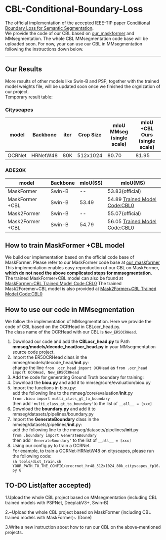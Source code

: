 # CBL-Conditional-Boundary-Loss
The official implementation of the accepted IEEE-TIP paper [Conditional Boundary Loss for Semantic Segmentation](https://ieeexplore.ieee.org/abstract/document/10173725).  
We provide the code of our CBL based on [our_maskformer](./maskformer/) and MMsegmentation.
The whole CBL MMsegmentation code base will be uploaded soon. For now, your can use our CBL in MMsegmentation following the instructions down below.

---
## Our Results  
More results of other models like Swin-B and PSP, together with the trained model weights file, will be updated soon once we finished the orgnization of our project.  
Temporary result table:  

### Cityscapes
| model       | Backbone    | iter    | Crop Size    | mIoU MMseg (single scale) | mIoU +CBL Ours (single scale)  |
| ----------- | ----------- | ------- |  ----------- | ------------------------- | ------------------------------ |    
| OCRNet      | HRNetW48    | 80K     | 512x1024     | 80.70                     | 81.95                          |
### ADE20K
| model             | Backbone  | mIoU(SS) | mIoU(MS)        |
| -----------       | --------- | -------- | --------        |
| MaskFormer        | Swin-B    | --       | 53.83(official) |
| MaskFormer +CBL   | Swin-B    | 53.49    | 54.89 [Trained Model Code:CBL0](https://pan.baidu.com/s/1vSP6DYBOs82O490RFQF1GQ?pwd=CBL0)      | 
| Mask2Former       | Swin-B    | --       | 55.07(official) |
| Mask2Former +CBL  | Swin-B    | 54.79    | 56.05 [Trained Model Code:CBL0](https://pan.baidu.com/s/1UaHXp_HjAiZ7wB7386a5nA?pwd=CBL0)      | 

## How to train MaskFormer +CBL model
We build our implementation based on the official code base of MaskFormer. Please refer to our MaskFormer code base at [our_maskformer](./maskformer/)
This implementation enables easy reproduction of our CBL on MaskFormer, **which do not need the above complicated steps for mmsegmentation**.
The trained MaskFormer+CBL model can also be found at [MaskFormer+CBL Trained Model Code:CBL0](https://pan.baidu.com/s/1vSP6DYBOs82O490RFQF1GQ?pwd=CBL0)
The trained Mask2Foremer+CBL model is also provided at [Mask2Former+CBL Trained Model Code:CBL0](https://pan.baidu.com/s/1UaHXp_HjAiZ7wB7386a5nA?pwd=CBL0)
## How to use our code in MMsegmentation
We follow the implementation of MMsegmentation. Here we provide the code of CBL based on the OCRHead in CBLocr_head.py.  
The class name of the OCRHead with our CBL is `New_ER5OCRHead`.   

1. Download our code and add the **CBLocr_head.py** to Path **mmseg/models/decode_head/ocr_head.py** in your MMsegmentation source code project.  
2. Import the ER5OCRHead class in the mmseg/models/decode_head/__init__.py:  
  change the line `from .ocr_head import OCRHead` as `from .ocr_head import OCRHead, New_ER5OCRHead`  
3. Add the code for generating Ground Truth boundary for training:  
  1. Download the **biou.py** and add it to mmseg/core/evaluation/biou.py  
  2. Import the functions in biou.py:  
        add the following line to the mmseg/core/evaluation/__init__.py   
        `from .biou import multi_class_gt_to_boundary`  
        then add `'multi_class_gt_to_boundary'`to the list of `__all__ = [xxx]`  
  3. Download the **boundary.py** and add it to mmseg/datasets/pipelines/boundary.py  
  4. Import the **GenerateBoundary** class in the mmseg/datasets/pipelines/__init__.py:  
        add the following line to the mmseg/datasets/pipelines/__init__.py  
        `from .boundary import GenerateBoundary`  
        then add `'GenerateBoundary'` to the list of `__all__ = [xxx]`  
4. Using our config.py to train a OCRNet.  
  For example, to train a OCRNet-HRNetW48 on cityscapes, please run the following code:  
  `sh tools/dist_train.sh YOUR_PATH_TO_THE_CONFIG/erocrnet_hr48_512x1024_80k_cityscapes_fp16.py 8`  

## TO-DO List(after accepted)
1.Upload the whole CBL project based on MMsegmentation (including CBL trained models with PSPNet, DeeplabV3+, Swin-B)  

2.~Upload the whole CBL project based on MaskFormer (including CBL trained models with MaskFormer)~ (Done)

3.Write a new instruction about how to run our CBL on the above-mentioned projects.  

